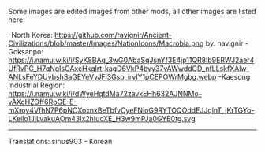 ﻿Some images are edited images from other mods, all other images are listed here:

-North Korea: https://github.com/ravignir/Ancient-Civilizations/blob/master/Images/NationIcons/Macrobia.png by. navignir
-Goksanpo: https://i.namu.wiki/i/SyK8BAq_3wG0AbaSqJsnYf3E4jp11QR8lb9ERWJ2aer4UfRvPC_H7qNqIsOAxcHkgIrt-kagD6VkP4bvy37vAWwddGD_nfLLskfXAlw-ANLsFeYDUvbshSaGEYeVvJFi3Gsp_irvlY1pCEPOWrMgbg.webp
-Kaesong Industrial Region: https://i.namu.wiki/i/dWyeHqtdMa72zavkEHh632AJNNMo-vAXcHZOff6RpGE-E-mXroy4VfhN7P6pNOXoxnxBeTbfvCyeFNioG9RYTOQOddEJJqlnT_jKrTGYo-LKello1JiLvakuAOm43Ix2hIucXE_H3w9mPJa0GYE0tg.svg

-------------------
Translations:
sirius903 - Korean
